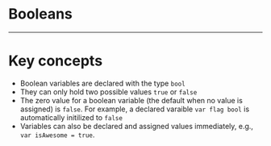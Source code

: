 # Booleans
---
# Key concepts

- Boolean variables are declared with the type `bool`
- They can only hold two possible values `true` or `false`
- The zero value for a boolean variable (the default when no value is assigned) is `false`. For example, a declared varaible `var flag bool` is automatically initilized to `false`
- Variables can also be declared and assigned values immediately, e.g., `var isAwesome = true`.

